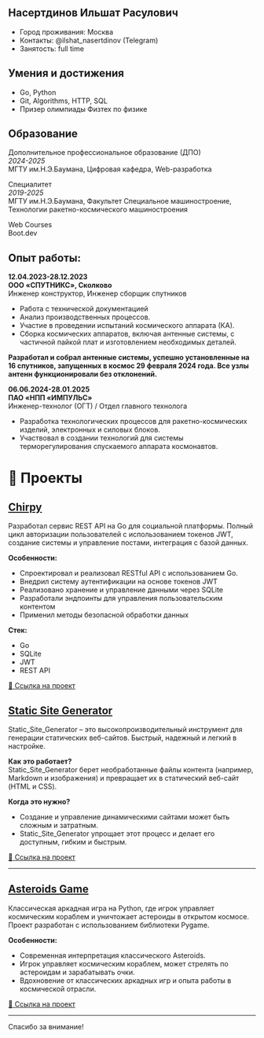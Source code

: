 ## Насертдинов Ильшат Расулович
- Город проживания: Москва
- Контакты: @ilshat_nasertdinov (Telegram)</br>
- Занятость: full time

## Умения и достижения
- Go, Python
- Git, Algorithms, HTTP, SQL
- Призер олимпиады Физтех по физике

## Образование
Дополнительное профессиональное образование (ДПО)</br>
*2024-2025*</br>
МГТУ им.Н.Э.Баумана, Цифровая кафедра, Web-разработка</br>

Специалитет</br>
*2019-2025*</br>
МГТУ им.Н.Э.Баумана, Факультет Специальное машиностроение, Технологии ракетно-космического машиностроения</br>

Web Courses</br>
Boot.dev</br>

## Опыт работы:

**12.04.2023-28.12.2023**</br>
         **ООО «СПУТНИКС», Сколково**</br>
Инженер конструктор, Инженер сборщик спутников
- Работа с технической документацией
- Анализ производственных процессов.
- Участие в проведении испытаний космического аппарата (КА).
- Сборка космических аппаратов, включая антенные системы, с частичной пайкой плат и изготовлением необходимых деталей.
  
**Разработал и собрал антенные системы, успешно установленные на 16 спутников, запущенных в космос 29 февраля 2024 года. Все узлы антенн функционировали без отклонений.**

**06.06.2024-28.01.2025**</br>
               **ПАО «НПП «ИМПУЛЬС»**</br>
Инженер-технолог (ОГТ) / Отдел главного технолога 
- Разработка технологических процессов для ракетно-космических изделий, электронных и силовых блоков.
- Участвовал в создании технологий для системы терморегулирования спускаемого аппарата космонавтов.

# 🚀 Проекты

## [Chirpy](https://github.com/ThroughTheThornsToTheStarss/Chirpy)
 
Разработал сервис REST API на Go для социальной платформы. Полный цикл авторизации пользователей с использованием токенов JWT, создание системы и управление постами, интеграция с базой данных.

**Особенности:**  

- Спроектировал и реализовал RESTful API с использованием Go.
- Внедрил систему аутентификации на основе токенов JWT
- Реализовано хранение и управление данными через SQLite
- Разработали эндпоинты для управления пользовательским контентом
- Применил методы безопасной обработки данных

**Cтек:**  
- Go
- SQLite
- JWT
- REST API

[🔗 Ссылка на проект](https://github.com/ThroughTheThornsToTheStarss/Chirpy)

## [Static Site Generator](https://github.com/ThroughTheThornsToTheStarss/Static_Site_Generator)

Static_Site_Generator – это высокопроизводительный инструмент для генерации статических веб-сайтов. Быстрый, надежный и легкий в настройке.

**Как это работает?**  
Static_Site_Generator берет необработанные файлы контента (например, Markdown и изображения) и превращает их в статический веб-сайт (HTML и CSS).

**Когда это нужно?**  
- Создание и управление динамическими сайтами может быть сложным и затратным.  
- Static_Site_Generator упрощает этот процесс и делает его доступным, гибким и быстрым.

[🔗 Ссылка на проект](https://github.com/ThroughTheThornsToTheStarss/Static_Site_Generator)

---

## [Asteroids Game](https://github.com/ThroughTheThornsToTheStarss/Asteroids)

Классическая аркадная игра на Python, где игрок управляет космическим кораблем и уничтожает астероиды в открытом космосе. Проект разработан с использованием библиотеки Pygame.

**Особенности:**  
- Современная интерпретация классического Asteroids.  
- Игрок управляет космическим кораблем, может стрелять по астероидам и зарабатывать очки.  
- Вдохновение от классических аркадных игр и опыта работы в космической отрасли.

[🔗 Ссылка на проект](https://github.com/ThroughTheThornsToTheStarss/Asteroids)

---

Спасибо за внимание!
